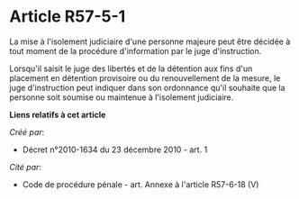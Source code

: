 # Article R57-5-1

La mise à l'isolement judiciaire d'une personne majeure peut être décidée à tout moment de la procédure d'information par le
juge d'instruction. 

Lorsqu'il saisit le juge des libertés et de la détention aux fins d'un placement en détention provisoire ou du renouvellement
de la mesure, le juge d'instruction peut indiquer dans son ordonnance qu'il souhaite que la personne soit soumise ou
maintenue à l'isolement judiciaire.

**Liens relatifs à cet article**

_Créé par_:

  - Décret n°2010-1634 du 23 décembre 2010 - art. 1

_Cité par_:

  - Code de procédure pénale - art. Annexe à l'article R57-6-18 (V)
